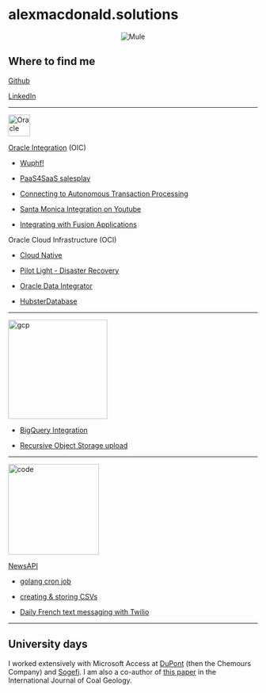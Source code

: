 # alexmacdonald.solutions

<p align="center">
  <img src="https://media-exp1.licdn.com/dms/image/C5616AQGj3PqrgDMexw/profile-displaybackgroundimage-shrink_350_1400/0/1608401918895?e=1617235200&v=beta&t=DpS7jFPY_JYQCE5J3ovxD9W1bl3qeHtmG4gqOc68Clg" alt="Mule"/>
</p>

## Where to find me

[Github](https://github.com/GaryHostt)

[LinkedIn](https://www.linkedin.com/in/robertamacdonald94/)

____________________________________________________________________________________________________________

<p align="left">
  <img src="http://logos-download.com/wp-content/uploads/2016/03/Oracle_logo_logotype_wordmark.png" witdh = 100 height = 44 alt="Oracle"/>
</p>

[Oracle Integration](https://oic.alexmacdonald.solutions) (OIC)

  - [Wuphf!](https://www.youtube.com/watch?v=GT6uWYqJq6E)
  
  - [PaaS4SaaS salesplay](https://www.youtube.com/watch?v=zZk6SI7FADY)
  
  - [Connecting to Autonomous Transaction Processing](https://www.youtube.com/watch?v=-9nP2LaeOok)
  
  - [Santa Monica Integration on Youtube](https://www.youtube.com/channel/UCW04sPyVsthkrjPs_Gx-dFA)
  
  - [Integrating with Fusion Applications](https://medium.com/@alexmacdon94/laying-the-foundation-of-success-with-oracle-integration-erp-to-disparate-systems-dabad63abf7e)
  
Oracle Cloud Infrastructure (OCI)

  - [Cloud Native](https://garyhostt.github.io/OCI_DevOps/)

  - [Pilot Light - Disaster Recovery](https://apexapps.oracle.com/pls/apex/dbpm/r/livelabs/view-workshop?wid=724)

  - [Oracle Data Integrator](https://garyhostt.github.io/Oracle_Data_Integrator/)
  
  - [HubsterDatabase](https://github.com/GaryHostt/HubsterDatabase)
  
________________________________________________________________________________________________________________

<p align="left">
  <img src="https://clipartart.com/images/gcp-logo-clipart-6.png" witdh = 200 height = 200 alt="gcp"/>
</p>

- [BigQuery Integration](https://garyhostt.github.io/BigQueryIntegration/)

- [Recursive Object Storage upload](https://github.com/GaryHostt/RecursiveObjectStorageUpload)

________________________________________________________________________________________________________________

<p align="left">
  <img src="http://getwallpapers.com/wallpaper/full/9/4/d/358396.jpg" witdh = 60 height = 183 alt="code"/>
</p>

[NewsAPI](http://newsapi.org)

- [golang cron job](https://github.com/GaryHostt/GoChronCall)

- [creating & storing CSVs](https://github.com/GaryHostt/OCI_Native_NewsApp)

- [Daily French text messaging with Twilio](https://github.com/GaryHostt/DailyNewsText)

________________________________________________________________________________________________________________

## University days

I worked extensively with Microsoft Access at [DuPont](https://en.wikipedia.org/wiki/Dark_Waters_%282019_film%29) (then the Chemours Company) and [Sogefi](https://www.sogefigroup.com/en/index.html). I am also a co-author of [this paper](https://www.sciencedirect.com/science/article/abs/pii/S0166516216301033) in the International Journal of Coal Geology.
